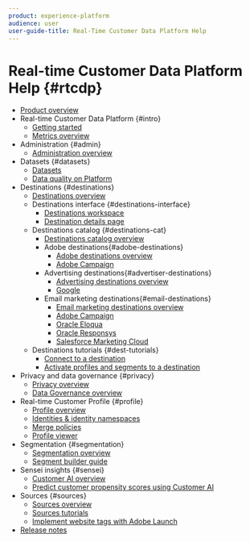 ```yaml
---
product: experience-platform
audience: user
user-guide-title: Real-Time Customer Data Platform Help
---
```


# Real-time Customer Data Platform Help {#rtcdp}

* [Product overview](overview.md)
* Real-time Customer Data Platform {#intro}
  * [Getting started](get-started.md)
  * [Metrics overview](home-page-dashboards.md)
* Administration {#admin}
  * [Administration overview](administration/admin-overview.md)
* Datasets {#datasets}
  * [Datasets](datasets/dataset.md)
  * [Data quality on Platform](datasets/data-quality.md)  
* Destinations {#destinations}
  * [Destinations overview](destinations/destinations-overview.md)
  * Destinations interface  {#destinations-interface}
    * [Destinations workspace](destinations/destinations-workspace.md)
    * [Destination details page](destinations/destination-details-page.md) 
  * Destinations catalog  {#destinations-cat}
    * [Destinations catalog overview](destinations/destinations-catalog.md)
    * Adobe destinations{#adobe-destinations}
      * [Adobe destinations overview](destinations/adobe-destinations.md)
      * [Adobe Campaign](destinations/adobe-campaign-destination.md)
    * Advertising destinations{#advertiser-destinations}
      * [Advertising destinations overview](destinations/advertising-destinations.md)
      * [Google](destinations/google-destination.md)
    * Email marketing destinations{#email-destinations}
      * [Email marketing destinations overview](destinations/email-marketing-destinations.md)
      * [Adobe Campaign](destinations/adobe-campaign-destination.md)
      * [Oracle Eloqua](destinations/oracle-eloqua-destination.md)
      * [Oracle Responsys](destinations/oracle-responsys-destination.md)
      * [Salesforce Marketing Cloud](destinations/salesforce-marketing-cloud-destination.md)
  * Destinations tutorials {#dest-tutorials}
    * [Connect to a destination](/help/rtcdp/destinations/connect-destination.md)
    * [Activate profiles and segments to a destination](destinations/activate-destinations.md) 
* Privacy and data governance {#privacy}
  * [Privacy overview](privacy/privacy-overview.md)
  * [Data Governance overview](privacy/data-governance-overview.md)
* Real-time Customer Profile {#profile}
  * [Profile overview](profile/profile-overview.md)
  * [Identities & identity namespaces](profile/identities-overview.md)
  * [Merge policies](profile/merge-policies.md)
  * [Profile viewer](profile/profile-viewer.md)
* Segmentation {#segmentation}
  * [Segmentation overview](segmentation/segmentation-overview.md)
  * [Segment builder guide](segmentation/segment-builder-guide.md)
* Sensei insights {#sensei}
  * [Customer AI overview](sensei-insights/customer-ai-overview.md)
  * [Predict customer propensity scores using Customer AI](sensei-insights/customer-ai-tutorial.md)
* Sources {#sources}
  * [Sources overview](sources/sources-overview.md)
  * [Sources tutorials](sources/sources-tutorials.md)
  * [Implement website tags with Adobe Launch](sources/launch.md)
* [Release notes](https://www.adobe.io/apis/experienceplatform/home/services/release-notes.html#!end-user/markdown/release-notes/release-notes.md)